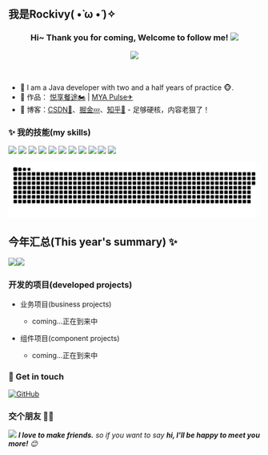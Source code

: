 ## 我是Rockivy( •̀ ω •́ )✧
<h3 align="center">
    Hi~ Thank you for coming, Welcome to follow me!
    <img src="https://media.giphy.com/media/hvRJCLFzcasrR4ia7z/giphy.gif" width="25px">
</h3>
<p align="center">
    <img src="https://readme-typing-svg.herokuapp.com?color=e65e2a&width=380&height=45&lines=Now+java+developer;Target+full-stack+developer;Always+learning+new+things">
</p>
    
​

- 🌹 I am a Java developer with two and a half years of practice 🐵.
- 🏡 作品： <a href="https://github.com/RockIvy/sky-take-out" target="_blank">悦享餐途🏍</a> | <a href="https://github.com/RockIvy/user-center-backend" target="_blank">MYA Pulse✈</a>
- :pencil: 博客：[CSDN💬](https://blog.csdn.net/PQ781826)、[掘金💤](https://juejin.cn/user/1928985086795600)、[知乎🔎](https://zhihu.com/people/rockivy) - 足够硬核，内容老狠了！


### ✨ 我的技能(my skills)   

![](https://img.shields.io/badge/-Java-4C7491?style=flat-square&logo=java&logoColor=fff)
![](https://img.shields.io/badge/-Spring-5FB832?style=flat-square&logo=Spring&logoColor=fff)
![](https://img.shields.io/badge/-Python-3e74a2?style=flat-square&logo=Python&logoColor=fff)
![](https://img.shields.io/badge/-Node.js-339933?style=flat-square&logo=Node.js&logoColor=fff)
![](https://img.shields.io/badge/-Vue-4fc08d?style=flat-square&logo=Vue.js&logoColor=fff)
![](https://img.shields.io/badge/-React-2d98ce?style=flat-square&logo=React&logoColor=fff)
![](https://img.shields.io/badge/-Docker-2496ED?style=flat-square&logo=Docker&logoColor=fff)
![](https://img.shields.io/badge/-Linux-000000?style=flat-square&logo=Linux&logoColor=fff)
![](https://img.shields.io/badge/-MySQL-4479A1?style=flat-square&logo=MySQL&logoColor=fff)
![](https://img.shields.io/badge/-Redis-DC382D?style=flat-square&logo=Redis&logoColor=fff)
![](https://img.shields.io/badge/-Git-E84E31?style=flat-square&logo=Git&logoColor=fff)

![](https://raw.githubusercontent.com/thinkasany/thinkasany/output/github-snake.svg)


## 今年汇总(This year's summary) ✨
<img align="" height="137px" src="https://github-readme-stats.vercel.app/api?username=Rockivy&hide_title=true&hide_border=true&show_icons=true&include_all_commits=true&line_height=21&bg_color=0,EC6C6C,FFD479,FFFC79,73FA79&theme=graywhite&locale=cn&range=all_time" /><img align="" height="137px" src="https://github-readme-stats.vercel.app/api/top-langs/?username=Rockivy&hide_title=true&hide_border=true&layout=compact&bg_color=0,73FA79,73FDFF,D783FF&theme=graywhite&locale=cn" />
### 开发的项目(developed projects)

- 业务项目(business projects)
  - coming...正在到来中




- 组件项目(component projects)
  - coming...正在到来中




### 🎉 Get in touch

[![GitHub](https://img.shields.io/badge/GitHub-grey?logo=github)](https://github.com/Rockivy)

### 交个朋友 👬🏻

<img src="https://media.giphy.com/media/LnQjpWaON8nhr21vNW/giphy.gif" width="60"> <em><b>I love to make friends.</b> so if you want to say <b>hi, I'll be happy to meet you more!</b> 😊</em>
